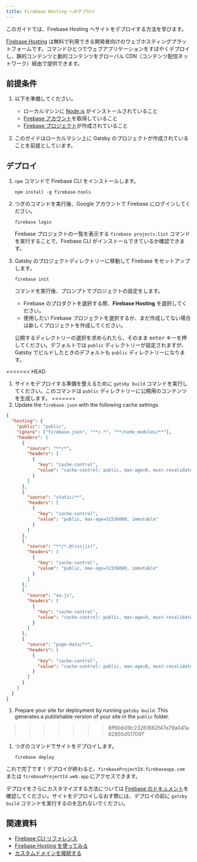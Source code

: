 ```yaml
---
title: Firebase Hosting へのデプロイ
---
```


このガイドでは、Firebase Hosting へサイトをデプロイする方法を学びます。

[Firebase Hosting](https://firebase.google.com/docs/hosting) は無料で利用できる開発者向けのウェブホスティングプラットフォームです。コマンドひとつでウェブアプリケーションをすばやくデプロイし、静的コンテンツと動的コンテンツをグローバル CDN（コンテンツ配信ネットワーク）経由で提供できます。

## 前提条件

1. 以下を準備してください。

   - ローカルマシンに [Node.js](https://nodejs.org/ja/download/) がインストールされていること
   - [Firebase アカウント](https://console.firebase.google.com)を取得していること
   - [Firebase プロジェクト](https://firebase.google.com/docs/web/setup#create-firebase-project)が作成されていること

1. このガイドはローカルマシン上に Gatsby のプロジェクトが作成されていることを前提としています。

## デプロイ

1. `npm` コマンドで Firebase CLI をインストールします。

   ```shell
   npm install -g firebase-tools
   ```

1. つぎのコマンドを実行後、Google アカウントで Firebase にログインしてください。

   ```shell
   firebase login
   ```

   Firebase プロジェクトの一覧を表示する `firebase projects:list` コマンドを実行することで、Firebase CLI がインストールできているか確認できます。

1. Gatsby のプロジェクトディレクトリーに移動して Firebase をセットアップします。

   ```shell
   firebase init
   ```

   コマンドを実行後、プロンプトでプロジェクトの設定をします。

   - Firebase のプロダクトを選択する際、**Firebase Hosting** を選択してください。
   - 使用したい Firebase プロジェクトを選択するか、まだ作成してない場合は新しくプロジェクトを作成してください。

   公開するディレクトリーの選択を求められたら、そのまま <kbd>enter</kbd> キーを押してください。デフォルトでは `public` ディレクトリーが設定されますが、Gatsby でビルドしたときのデフォルトも `public` ディレクトリーになります。

<<<<<<< HEAD
1. サイトをデプロイする準備を整えるために `gatsby build` コマンドを実行してください。このコマンドは `public` ディレクトリーに公開用のコンテンツを生成します。
=======
1. Update the `firebase.json` with the following cache settings

```json
{
  "hosting": {
    "public": "public",
    "ignore": ["firebase.json", "**/.*", "**/node_modules/**"],
    "headers": [
      {
        "source": "**/*",
        "headers": [
          {
            "key": "cache-control",
            "value": "cache-control: public, max-age=0, must-revalidate"
          }
        ]
      },
      {
        "source": "static/**",
        "headers": [
          {
            "key": "cache-control",
            "value": "public, max-age=31536000, immutable"
          }
        ]
      },
      {
        "source": "**/*.@(css|js)",
        "headers": [
          {
            "key": "cache-control",
            "value": "public, max-age=31536000, immutable"
          }
        ]
      },
      {
        "source": "sw.js",
        "headers": [
          {
            "key": "cache-control",
            "value": "cache-control: public, max-age=0, must-revalidate"
          }
        ]
      },
      {
        "source": "page-data/**",
        "headers": [
          {
            "key": "cache-control",
            "value": "cache-control: public, max-age=0, must-revalidate"
          }
        ]
      }
    ]
  }
}
```

1. Prepare your site for deployment by running `gatsby build`. This generates a publishable version of your site in the `public` folder.
>>>>>>> 8ff6bb09c23261662f47e79a041a92855d517097

1. つぎのコマンドでサイトをデプロイします。

   ```shell
   firebase deploy
   ```

これで完了です！デプロイが終わると、`firebaseProjectId.firebaseapp.com` または `firebaseProjectId.web.app` にアクセスできます。

デプロイをさらにカスタマイズする方法については [Firebase のドキュメント](https://firebase.google.com/docs/hosting/full-config)を確認してください。サイトをデプロイしなおす際には、デプロイの前に `gatsby build` コマンドを実行するのを忘れないでください。

## 関連資料

- [Firebase CLI リファレンス](https://firebase.google.com/docs/cli)
- [Firebase Hosting を使ってみる](https://firebase.google.com/docs/hosting/quickstart)
- [カスタムドメインを接続する](https://firebase.google.com/docs/hosting/custom-domain)
